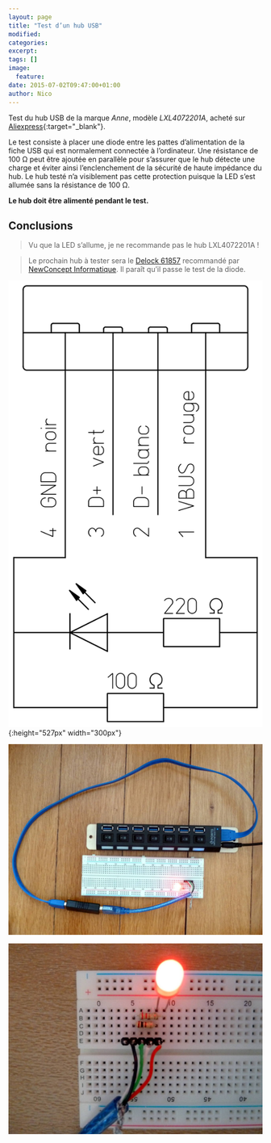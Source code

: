 ```yaml
---
layout: page
title: "Test d’un hub USB"
modified:
categories:
excerpt:
tags: []
image:
  feature:
date: 2015-07-02T09:47:00+01:00
author: Nico
---
```


Test du hub USB de la marque *Anne*, modèle *LXL4072201A*, acheté sur [Aliexpress](http://fr.aliexpress.com/item/2014-newest-7-Port-USB-3-0-HUB-High-Speed-With-Power-Adapter-For-Laptop-Notebook/1997348166.html){:target="_blank"}.


Le test consiste à placer une diode entre les pattes d’alimentation de la fiche USB qui est normalement connectée à l’ordinateur. Une résistance de 100 Ω peut être ajoutée en parallèle pour s’assurer que le hub détecte une charge et éviter ainsi l’enclenchement de la sécurité de haute impédance du hub. Le hub testé n’a visiblement pas cette protection puisque la LED s’est allumée sans la résistance de 100 Ω.

**Le hub doit être alimenté pendant le test.**


## Conclusions

> Vu que la LED s’allume, je ne recommande pas le hub LXL4072201A !

> Le prochain hub à tester sera le [Delock 61857](http://www.delock.de/produkte/S_61857/merkmale.html) recommandé par [NewConcept Informatique](http://ncinformatique.ch). Il paraît qu’il passe le test de la diode.



![](/files/2015-07-02-usb_hub_test/test_usb_hub_003.svg){:height="527px" width="300px"}

![](/files/2015-07-02-usb_hub_test/test_usb_hub_001.jpg)

![](/files/2015-07-02-usb_hub_test/test_usb_hub_004.jpg)


